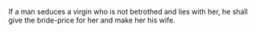 If a man seduces a virgin who is not betrothed and lies with her, he shall give the bride-price for her and make her his wife.
